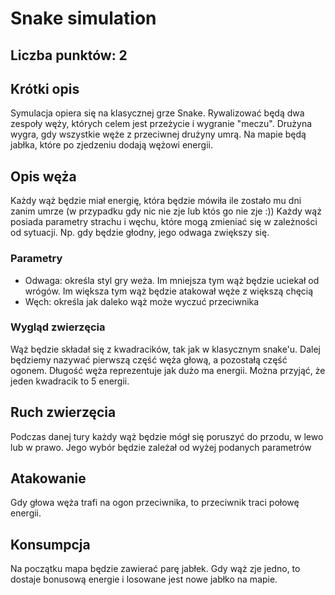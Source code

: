 # Snake simulation

## Liczba punktów: 2

## Krótki opis
Symulacja opiera się na klasycznej grze Snake. Rywalizować będą dwa zespoły węży, których celem jest przeżycie i wygranie "meczu". Drużyna wygra, gdy wszystkie węże z przeciwnej drużyny umrą. Na mapie będą jabłka, które po zjedzeniu dodają wężowi energii.

## Opis węża
Każdy wąż będzie miał energię, która będzie mówiła ile zostało mu dni zanim umrze (w przypadku gdy nic nie zje lub któs go nie zje :)) Każdy wąż posiada parametry strachu i węchu, które mogą zmieniać się w zależności od sytuacji. Np. gdy będzie głodny, jego odwaga zwiększy się. 

### Parametry
* Odwaga: określa styl gry weża. Im mniejsza tym wąż będzie uciekał od wrógów. Im większa tym wąż będzie atakował węże z większą chęcią
* Węch: określa jak daleko wąż może wyczuć przeciwnika

### Wygląd zwierzęcia
Wąż będzie składał się z kwadracików, tak jak w klasycznym snake'u. Dalej będziemy nazywać pierwszą część węża głową, a pozostałą część ogonem. Długość węża reprezentuje jak dużo ma energii. Można przyjąć, że jeden kwadracik to 5 energii.

## Ruch zwierzęcia
Podczas danej tury każdy wąż będzie mógł się poruszyć do przodu, w lewo lub w prawo. Jego wybór będzie zależał od  wyżej podanych parametrów

## Atakowanie 
Gdy głowa węża trafi na ogon przeciwnika, to przeciwnik traci połowę energii.

## Konsumpcja
Na początku mapa będzie zawierać parę jabłek. Gdy wąż zje jedno, to dostaje bonusową energie i losowane jest nowe jabłko na mapie.
